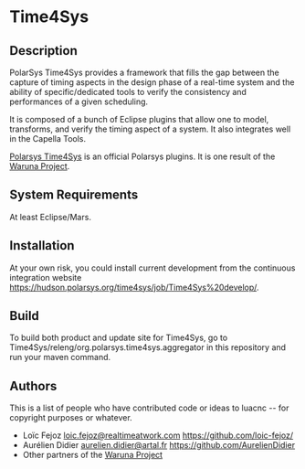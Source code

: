 ﻿Time4Sys
========

Description
-----------

PolarSys Time4Sys provides a framework that fills the gap between the capture of timing aspects in the design phase of a real-time system and the ability of specific/dedicated tools to verify the consistency and performances of a given scheduling.

It is composed of a bunch of Eclipse plugins that allow one to model, transforms, and verify the timing aspect of a system.
It also integrates well in the Capella Tools.

[Polarsys Time4Sys](https://www.polarsys.org/projects/polarsys.time4sys) is an official Polarsys plugins. It is one result of the [Waruna Project](http://www.waruna-projet.fr/).


System Requirements
-------------------

At least Eclipse/Mars.

Installation
------------

At your own risk, you could install current development from the continuous integration website <https://hudson.polarsys.org/time4sys/job/Time4Sys%20develop/>.

Build
----------

To build both product and update site for Time4Sys, go to Time4Sys/releng/org.polarsys.time4sys.aggregator in this repository and run your maven command.

Authors
-------

This is a list of people who have contributed code or ideas to luacnc --
for copyright purposes or whatever.

* Loïc Fejoz <loic.fejoz@realtimeatwork.com> <https://github.com/loic-fejoz/>
* Aurélien Didier <aurelien.didier@artal.fr> <https://github.com/AurelienDidier>
* Other partners of the [Waruna Project](http://www.waruna-projet.fr/)
